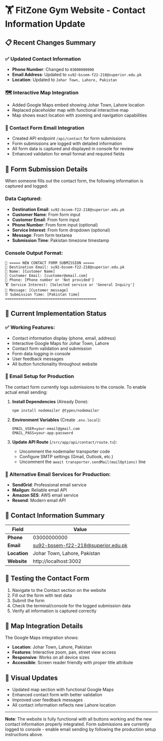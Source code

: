 # 🏋️ FitZone Gym Website - Contact Information Update

## 📋 Recent Changes Summary

### ✅ Updated Contact Information
- **Phone Number**: Changed to `03000000000`
- **Email Address**: Updated to `su92-bssem-f22-218@superior.edu.pk`
- **Location**: Updated to `Johar Town, Lahore, Pakistan`

### 🗺️ Interactive Map Integration
- Added Google Maps embed showing Johar Town, Lahore location
- Replaced placeholder map with functional interactive map
- Map shows exact location with zooming and navigation capabilities

### 📧 Contact Form Email Integration
- Created API endpoint `/api/contact` for form submissions
- Form submissions are logged with detailed information
- All form data is captured and displayed in console for review
- Enhanced validation for email format and required fields

## 🎯 Form Submission Details

When someone fills out the contact form, the following information is captured and logged:

### Data Captured:
- **Destination Email**: `su92-bssem-f22-218@superior.edu.pk`
- **Customer Name**: From form input
- **Customer Email**: From form input  
- **Phone Number**: From form input (optional)
- **Service Interest**: From form dropdown (optional)
- **Message**: From form textarea
- **Submission Time**: Pakistan timezone timestamp

### Console Output Format:
```
🎯 ===== NEW CONTACT FORM SUBMISSION =====
📧 Destination Email: su92-bssem-f22-218@superior.edu.pk
👤 Name: [Customer Name]
📧 Customer Email: [customer@email.com]
📱 Phone: [Phone number or 'Not provided']
🏋️ Service Interest: [Selected service or 'General Inquiry']
💬 Message: [Customer message]
⏰ Submission Time: [Pakistan time]
==========================================
```

## 🔧 Current Implementation Status

### ✅ Working Features:
- Contact information display (phone, email, address)
- Interactive Google Maps for Johar Town, Lahore
- Contact form validation and submission
- Form data logging in console
- User feedback messages
- All button functionality throughout website

### 📧 Email Setup for Production

The contact form currently logs submissions to the console. To enable actual email sending:

1. **Install Dependencies** (Already Done):
   ```bash
   npm install nodemailer @types/nodemailer
   ```

2. **Environment Variables** (Create `.env.local`):
   ```env
   EMAIL_USER=your-email@gmail.com
   EMAIL_PASS=your-app-password
   ```

3. **Update API Route** (`/src/app/api/contact/route.ts`):
   - Uncomment the nodemailer transporter code
   - Configure SMTP settings (Gmail, Outlook, etc.)
   - Uncomment the `await transporter.sendMail(mailOptions)` line

### 🚀 Alternative Email Services for Production:
- **SendGrid**: Professional email service
- **Mailgun**: Reliable email API
- **Amazon SES**: AWS email service
- **Resend**: Modern email API

## 📱 Contact Information Summary

| Field | Value |
|-------|--------|
| **Phone** | 03000000000 |
| **Email** | su92-bssem-f22-218@superior.edu.pk |
| **Location** | Johar Town, Lahore, Pakistan |
| **Website** | http://localhost:3002 |

## 🧪 Testing the Contact Form

1. Navigate to the Contact section on the website
2. Fill out the form with test data
3. Submit the form
4. Check the terminal/console for the logged submission data
5. Verify all information is captured correctly

## 📍 Map Integration Details

The Google Maps integration shows:
- **Location**: Johar Town, Lahore, Pakistan
- **Features**: Interactive zoom, pan, street view access
- **Responsive**: Works on all device sizes
- **Accessible**: Screen reader friendly with proper title attribute

## 🎨 Visual Updates

- Updated map section with functional Google Maps
- Enhanced contact form with better validation
- Improved user feedback messages
- All contact information reflects new Lahore location

---

**Note**: The website is fully functional with all buttons working and the new contact information properly integrated. Form submissions are currently logged to console - enable email sending by following the production setup instructions above.